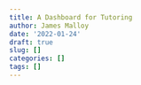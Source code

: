 ```yaml
---
title: A Dashboard for Tutoring
author: James Malloy
date: '2022-01-24'
draft: true
slug: []
categories: []
tags: []
---
```



